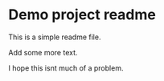 # Demo project readme

This is a simple readme file.

Add some more text.

I hope this isnt much of a problem.
